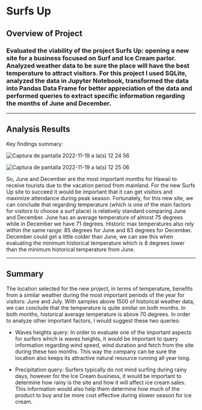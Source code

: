 # Surfs Up

## Overview of Project

### Evaluated the viability of the project Surfs Up: opening a new site for a business focused on Surf and Ice Cream parlor. Analyzed weather data to be sure the place will have the best temperature to attract visitors. For this project I used SQLite, analyzed the data in Jupyter Notebook, transformed the data into Pandas Data Frame for better appreciation of the data and performed queries to extract specific information regarding the months of June and December.

---

## Analysis Results

Key findings summary:

![Captura de pantalla 2022-11-19 a la(s) 12 24 56](https://user-images.githubusercontent.com/113866707/202902882-55cae7b0-f772-4d49-82df-c2b029d97917.png)

![Captura de pantalla 2022-11-19 a la(s) 12 25 06](https://user-images.githubusercontent.com/113866707/202902898-49d0ca4e-4e60-4f0d-8925-ab6595328286.png)

So, June and December are the most important months for Hawaii to receive tourists due to the vacation period from mainland. For the new Surfs Up site to succeed it would be important that it can get visitors and maximize attendance during peak season. Fortunately, for this new site, we can conclude that regarding temperature (which is one of the main factors for visitors to choose a surf place) is relatively standard comparing June and December. June has an average temperature of almost 75 degrees while in December we have 71 degrees. Historic max temperatures also rely within the same range: 85 degrees for June and 83 degrees for December. December could get a little colder than June, we can see this when evaluating the minimum historical temperature which is 8 degrees lower than the minimum historical temperature from June.

    
---

## Summary

The location selected for the new project, in terms of temperature, benefits from a similar weather during the most important periods of the year for visitors: June and July. With samples above 1500 of historical weather data, we can conclude that the temperature is quite similar on both months. In both months, historical average temperature is above 70 degrees. In order to analyze other important factors, I would suggest these two queries:

- Waves heights query: In order to evaluate one of the important aspects for surfers which is waves heights, it would be important to query information regarding wind speed, wind duration and fetch from the site during these two months. This way the company can be sure the location also keeps its attractive natural resource running all year long.

- Precipitation query: Surfers typically do not mind surfing during rainy days, however for the Ice Cream business, it would be important to determine how rainy is the site and how it will affect ice cream sales. This information would also help them determine how much of the product to buy and be more cost effective during slower season for ice cream.
